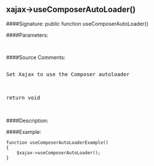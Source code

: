 ## xajax->useComposerAutoLoader()

####Signature: public function useComposerAutoLoader()

####Parameters:
<pre>

</pre>
####Source Comments:
<pre>

Set Xajax to use the Composer autoloader



return void


</pre>
####Description:


####Example:
```
function useComposerAutoLoaderExample()
{
	$xajax->useComposerAutoLoader();
}
```